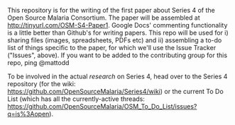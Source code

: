 This repository is for the writing of the first paper about Series 4 of the Open Source Malaria Consortium. 
The paper will be assembled at http://tinyurl.com/OSM-S4-Paper1. Google Docs' commenting functionality is a little better than Github's for writing papers.
This repo will be used for i) sharing files (images, spreadsheets, PDFs etc) and ii) assembling a to-do list of things specific to the paper, for which we'll use the Issue Tracker ("Issues", above).
If you want to be added to the contributing group for this repo, ping @mattodd

To be involved in the actual *research* on Series 4, head over to the Series 4 repository (for the wiki: https://github.com/OpenSourceMalaria/Series4/wiki) or the current To Do List (which has all the currently-active threads: https://github.com/OpenSourceMalaria/OSM_To_Do_List/issues?q=is%3Aopen).


